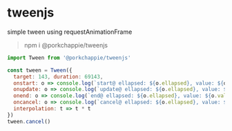 # tweenjs

simple tween using requestAnimationFrame

> npm i @porkchappie/tweenjs

```js
import Tween from '@porkchappie/tweenjs'

const tween = Tween({
  target: 143, duration: 69143,
  onstart: o => console.log(`start@ ellapsed: ${o.ellapsed}, value: ${o.value}`),
  onupdate: o => console.log(`update@ ellapsed: ${o.ellapsed}, value: ${o.value}`),
  onend: o => console.log(`end@ ellapsed: ${o.ellapsed}, value: ${o.value}`),
  oncancel: o => console.log(`cancel@ ellapsed: ${o.ellapsed}, value: ${o.value}`),
  interpolation: t => t * t
})
tween.cancel()
```